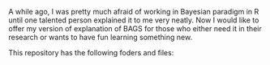 A while ago, I was pretty much afraid of working in Bayesian paradigm in R until one talented person explained it to me very neatly. Now I would like to offer my version of explanation of BAGS for those who either need it in their research or wants to have fun learning something new. 

This repository has the following foders and files:



